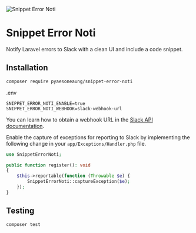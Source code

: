 ![Snippet Error Noti](https://repository-images.githubusercontent.com/729276965/f357d0c9-69ee-4632-88ae-e77cac7fbd79)

# Snippet Error Noti

Notify Laravel errors to Slack with a clean UI and include a code snippet.

## Installation

```bash
composer require pyaesoneaung/snippet-error-noti
```

.env

```
SNIPPET_ERROR_NOTI_ENABLE=true
SNIPPET_ERROR_NOTI_WEBHOOK=slack-webhook-url
```
You can learn how to obtain a webhook URL in the [Slack API documentation](https://api.slack.com/messaging/webhooks).

Enable the capture of exceptions for reporting to Slack by implementing the following change in your `app/Exceptions/Handler.php` file.

```php
use SnippetErrorNoti;

public function register(): void
{
    $this->reportable(function (Throwable $e) {
        SnippetErrorNoti::captureException($e);
    });
}
```

## Testing

```bash
composer test
```
